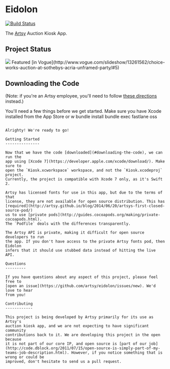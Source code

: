 Eidolon
=======

[![Build Status](https://travis-ci.org/artsy/eidolon.svg?branch=master)](https://travis-ci.org/artsy/eidolon)

The [Artsy](https://www.artsy.net/) Auction Kiosk App.

Project Status
----------------

<img src ="https://raw.githubusercontent.com/artsy/eidolon/master/docs/eidolon_preview.jpg">
Featured [in Vogue](http://www.vogue.com/slideshow/13261562/choice-works-auction-at-sothebys-acria-unframed-party/#5)


Downloading the Code
----------------

(Note: if you're an Artsy employee, you'll need to follow [these directions](docs/artsy_dev.md) instead.)

You'll need a few things before we get started. Make sure you have Xcode installed from 
the App Store or w
bundle install
bundle exec fastlane oss
```

Alrighty! We're ready to go!

Getting Started
---------------

Now that we have the code [downloaded](#downloading-the-code), we can run the
app using [Xcode 7](https://developer.apple.com/xcode/download/). Make sure to
open the `Kiosk.xcworkspace` workspace, and not the `Kiosk.xcodeproj` project.
Currently, the project is compatible with Xcode 7 only, as it's Swift 2.

Artsy has licensed fonts for use in this app, but due to the terms of that
license, they are not available for open source distribution. This has [required](http://artsy.github.io/blog/2014/06/20/artsys-first-closed-source-pod/)
us to use [private pods](http://guides.cocoapods.org/making/private-cocoapods.html).
The `Podfile` deals with the differences transparently.

The Artsy API is private, making it difficult for open source developers to run
the app. If you don't have access to the private Artsy fonts pod, then Eidolon
infers that it should use stubbed data instead of hitting the live API. 

Questions
---------

If you have questions about any aspect of this project, please feel free to
[open an issue](https://github.com/artsy/eidolon/issues/new). We'd love to hear
from you!

Contributing
------------

This project is being developed by Artsy primarily for its use as Artsy's
auction kiosk app, and we are not expecting to have significant community
contributions back to it. We are developing this project in the open because
it is not part of our core IP, and open source is [part of our job](http://code.dblock.org/2011/07/15/open-source-is-simply-part-of-my-teams-job-description.html). However, if you notice something that is wrong or could be
improved, don't hesitate to send us a pull request.
